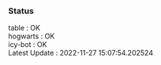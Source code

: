 ### Status


table : OK  
hogwarts : OK  
icy-bot : OK  
Latest Update : 2022-11-27 15:07:54.202524
